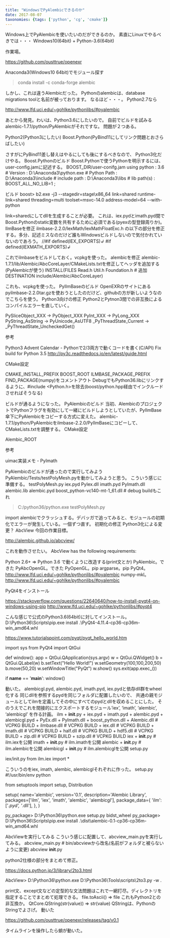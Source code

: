 ```yaml
---
title: "WindowsでPyAlembicできるのか"
date: 2017-08-07
taxonomies: {tags: ['python', 'cg', 'cmake']}
---
```


Windows上でPyAlembicを使いたいのだができるのか。
素直にLinuxでやるべきでは・・・
Windows10(64bit) + Python-3.6(64bit)

作業場。

https://github.com/ousttrue/openexr

Anaconda3(Windows10 64bit)でモジュール探す
> conda install -c conda-forge alembic

しかし、これは違うAlembicだった。
Pythonのalembicは、database migrations toolと名前が被っております。
なるほど・・・。
Python2.7なら

http://www.lfd.uci.edu/~gohlke/pythonlibs/#pyalembic

あとから発見。わいは、Python3.6にしたいので。
自前でビルドを試みる
alembic-1.7.1/python/PyAlembicがそれですな。
問題が２つある。

Python2(Python3にしたい)
Boost.Python(PyBind11にしてリンク問題とおさらばしたい)

さすがにPyBind11差し替えはやるにしても後にするべきなので、 Python3化だけやる。
Boost.Pythonのビルド
Boost.Pythonで使うPythonを明示するには、user-config.jamに記述する。
BOOST_DIR/user-conifg.jam
using python 
    : 3.6                   # Version
    : D:\\Anaconda3\\python.exe      # Python Path
    : D:\\Anaconda3\\include         # include path
    : D:\\Anaconda3\\libs            # lib path(s)
    : <define>BOOST_ALL_NO_LIB=1
    ;

ビルド
boost> b2.exe -j3 --stagedir=stage\x86_64 link=shared runtime-link=shared threading=multi toolset=msvc-14.0 address-model=64 --with-python

link=sharedにしてdllを生成することが必要。
これは、iex.pydとimath.pyd間でBoost.Pythonのstatic変数を共有するために必須である(pyexの型登録周りか)。
IlmBaseを修正
ilmbase-2.2.0/IexMath/IexMathFloatExc.h
の以下の部分を修正する。多分、記述ミスなのだけど誰もWindowsビルドしないので気付かれていないのであろう。
//#if defined(IEX_EXPORTS)↲
#if defined(IEXMATH_EXPORTS)↲

これでilmbaseをビルドしておく。vcpkgを使った。
alembicを修正
alembic-1.7.1/lib/Alembic/AbcCoreLayer/CMakeLists.txtを修正してヘッダを追加する(PyAlembicが使う)
INSTALL(FILES Read.h Util.h
    Foundation.h # 追加
    DESTINATION include/Alembic/AbcCoreLayer)

これも、vcpkgを使った。
PyIlmBaseのビルド
OpenEXRのサイトにあるpyilmbase-2.2.0tar.gzを使おうとしたのだけど、githubの方が新しいようなのでこちらを使う。
Python3向けの修正
Python2とPytnon3間での非互換によるコンパイルエラーを直していく。

PySliceObject_XXX -> PyObject_XXX
PyInt_XXX -> PyLong_XXX
PyString_AsString -> PyUnicode_AsUTF8
_PyThreadState_Current -> _PyThreadState_UncheckedGet()

参考

Python3 Advent Calendar - Pythonで2/3両方で動くコードを書く(C/API)
Fix build for Python 3.5
http://py3c.readthedocs.io/en/latest/guide.html

CMake設定

CMAKE_INSTALL_PREFIX
BOOST_ROOT
ILMBASE_PACKAGE_PREFIX
FIND_PACKAGE(numpy)をコメントアウト
DebugでもPython36.libにリンクするように、#include <Python.h>を除去(boost/python.hpp経由でインクルードさせればそうなる)

ビルドが通るようになった。
PyAlembicのビルド
当初、AlembicのプロジェクトでPythonフラグを有効にして一緒にビルドしようとしていたが、PyIlmBase傘下にPyAlembicをコピーする方式に変えた。
alembic-1.7.1/python/PyAlembicをilmbase-2.2.0/PyIlmBaseにコピーして、CMakeLists.txtを調整する。
CMake設定

Alembic_ROOT

参考

uimac実装メモ - PyImath

PyAlembicのビルドが通ったので実行してみよう
PyAlembic/Tests/testPolyMesh.pyを動かしてみようと思う。
こういう感じに準備する。
testPolyMesh.py
iex.pyd
PyIex.dll
imath.pyd
PyImath.dll
alembic.lib
alembic.pyd
boost_python-vc140-mt-1_61.dll # debug buildもこれ

> C:/python36/python.exe testPolyMesh.py

import alembicでクラッシュする。デバッガで追ってみると、モジュールの初期化でエラーが発生している。一個ずつ直す。
初期化の修正
Python3化による変更？
AbcView
今回の作業目標。

http://alembic.github.io/abcview/

これを動作させたい。
AbcView has the following requirements:

Python 2.6+ => Python 3.6 で動くように改造する(print文とか)
PyAlembic。できた
PyAbcOpenGL。できた
PyOpenGL。pip
argparse。pip
PyQt4。http://www.lfd.uci.edu/~gohlke/pythonlibs/#pyalembic
numpy-mkl。http://www.lfd.uci.edu/~gohlke/pythonlibs/#pyalembic

PyQt4をインストール

https://stackoverflow.com/questions/22640640/how-to-install-pyqt4-on-windows-using-pip
http://www.lfd.uci.edu/~gohlke/pythonlibs/#pyqt4

こんな感じで公式のPython3.6(64bit)に対してインストール。
D:\Python36\Scripts\pip.exe install .\PyQt4-4.11.4-cp36-cp36m-win_amd64.whl


https://www.tutorialspoint.com/pyqt/pyqt_hello_world.htm

import sys
from PyQt4 import QtGui

def window():
    app = QtGui.QApplication(sys.argv)
    w = QtGui.QWidget()
    b = QtGui.QLabel(w)
    b.setText("Hello World!")
    w.setGeometry(100,100,200,50)
    b.move(50,20)
    w.setWindowTitle("PyQt")
    w.show()
    sys.exit(app.exec_())

if __name__ == '__main__':
    window()

動いた。
alembicgl.pyd, alembic.pyd, imath.pyd, iex.pydと依存dll群をwheel化する
同じdllを参照するpydを同じフォルダに配置したいので、
共通の親モジュールとしてilmを定義してその中にすべてのpydとdllを収めることにした。
そのうえでこれを間接的にエクスポートするモジュール’iex’, ‘imath’, ‘alembic’, ‘alembicgl’
を作る計画。
ilm
    + __init__.py
    + iex.pyd
    + imath.pyd
    + alembic.pyd
    + alembicgl.pyd
    + PyEx.dll
    + PyImath.dll
    + boost_python.dll
    + Alembic.dll # VCPKG BUILD
    + ilmbase.dll # VCPKG BUILD
    + iex.dll # VCPKG BUILD
    + imath.dll # VCPKG BUILD
    + half.dll # VCPKG BUILD
    + hdf5.dll # VCPKG BUILD
    + zip.dll # VCPKG BUILD
    + szip.dll # VCPKG BUILD
iex
    + __init__.py # ilm.iexを公開
imath
    + __init__.py # ilm.imathを公開
alembic
    + __init__.py # ilm.alembicを公開
alembicgl
    + __init__.py # ilm.alembicglを公開
setup.py

iex/init.py
from ilm.iex import *

こういうのをiex, imath, alembic, alembicglそれぞれに作った。
setup.py
#!/usr/bin/env python

from setuptools import setup, Distribution


setup(
        name='alembic',
        version='0.1',
        description='Alembic Library',
        packages=['ilm', 'iex', 'imath', 'alembic', 'alembicgl'],
        package_data={
            'ilm':['*.pyd', '*.dll'],
            },
        )

py_package> D:\Python36\python.exe setup.py bidst_wheel
py_package> D:\Python36\Scripts\pip.exe install .\dist\alembic-0.1-cp36-cp36m-win_amd64.whl

AbcViewを実行してみる
こういう感じに配置して、abcview_main.pyを実行してみる。
abcview_main.py # bin/abcviewから改名(名前がフォルダと被らないように変更)
abcview
    __init__.py

python2仕様の部分をまとめて修正。

https://docs.python.jp/3/library/2to3.html

AbcView> D:\Python36\python.exe D:\Python36\Tools\scripts\2to3.py -w .

print文、except文などの定型的な文法問題はこれで一網打尽。ディレクトリを指定することでまとめて処理できる。
file.toAscii() => file
これもPython2との非互換か。
QtCore.QString(str(value)) => str(value)
QStringは、PythonのStringでよさげ。
動いた


https://github.com/ousttrue/openexr/releases/tag/v0.1

タイムラインを操作したら蛸が動いた。
